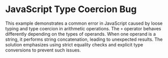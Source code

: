 # JavaScript Type Coercion Bug

This example demonstrates a common error in JavaScript caused by loose typing and type coercion in arithmetic operations.  The `+` operator behaves differently depending on the types of operands. When one operand is a string, it performs string concatenation, leading to unexpected results.  The solution emphasizes using strict equality checks and explicit type conversions to prevent such issues. 